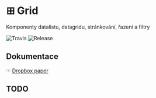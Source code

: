 # ⊞ Grid
Komponenty datalistu, datagridu, stránkování, řazení a filtry

![Travis](https://travis-ci.org/liquiddesign/grid.svg?branch=master)
![Release](https://img.shields.io/github/v/release/liquiddesign/grid.svg?1)

## Dokumentace
☞ [Dropbox paper](https://paper.dropbox.com/doc/Grid--A80d4_szeIpSg~S5W9evbr8EAg-LFivihVafjoVuDh5ifqG2)

## TODO